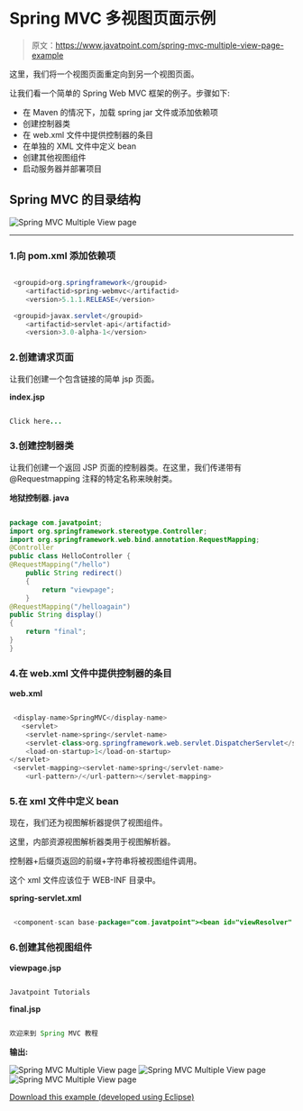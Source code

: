 # Spring MVC 多视图页面示例

> 原文：<https://www.javatpoint.com/spring-mvc-multiple-view-page-example>

这里，我们将一个视图页面重定向到另一个视图页面。

让我们看一个简单的 Spring Web MVC 框架的例子。步骤如下:

*   在 Maven 的情况下，加载 spring jar 文件或添加依赖项
*   创建控制器类
*   在 web.xml 文件中提供控制器的条目
*   在单独的 XML 文件中定义 bean
*   创建其他视图组件
*   启动服务器并部署项目

## Spring MVC 的目录结构

![Spring MVC Multiple View page](../img/eabff72e37aa24893c6d4d5b51f2ae50.png)

* * *

### 1.向 pom.xml 添加依赖项

```java

 <groupid>org.springframework</groupid>
    <artifactid>spring-webmvc</artifactid>
    <version>5.1.1.RELEASE</version> 

 <groupid>javax.servlet</groupid>  
    <artifactid>servlet-api</artifactid>  
    <version>3.0-alpha-1</version> 

```

### 2.创建请求页面

让我们创建一个包含链接的简单 jsp 页面。

**index.jsp**

```java

Click here...

```

### 3.创建控制器类

让我们创建一个返回 JSP 页面的控制器类。在这里，我们传递带有@Requestmapping 注释的特定名称来映射类。

**地狱控制器. java**

```java

package com.javatpoint;
import org.springframework.stereotype.Controller;
import org.springframework.web.bind.annotation.RequestMapping;
@Controller
public class HelloController {
@RequestMapping("/hello")
	public String redirect()
	{
		return "viewpage";
	}	
@RequestMapping("/helloagain")
public String display()
{
	return "final";
}
}

```

### 4.在 web.xml 文件中提供控制器的条目

**web.xml**

```java

 <display-name>SpringMVC</display-name>
   <servlet>  
    <servlet-name>spring</servlet-name>  
    <servlet-class>org.springframework.web.servlet.DispatcherServlet</servlet-class>  
    <load-on-startup>1</load-on-startup>    
</servlet>  
 <servlet-mapping><servlet-name>spring</servlet-name>  
    <url-pattern>/</url-pattern></servlet-mapping> 

```

### 5.在 xml 文件中定义 bean

现在，我们还为视图解析器提供了视图组件。

这里，内部资源视图解析器类用于视图解析器。

控制器+后缀页返回的前缀+字符串将被视图组件调用。

这个 xml 文件应该位于 WEB-INF 目录中。

**spring-servlet.xml**

```java

 <component-scan base-package="com.javatpoint"><bean id="viewResolver" class="org.springframework.web.servlet.view.InternalResourceViewResolver"></bean></component-scan> 

```

### 6.创建其他视图组件

**viewpage.jsp**

```java

Javatpoint Tutorials

```

**final.jsp**

```java

欢迎来到 Spring MVC 教程

```

**输出:**

![Spring MVC Multiple View page](../img/da4722c686a86047291a09e09959ed18.png)
![Spring MVC Multiple View page](../img/7fe4b5e63cf03e1425c51fbf39459d57.png)
![Spring MVC Multiple View page](../img/df25f1b07131e51d58e6c9dccb28ebe8.png)

[Download this example (developed using Eclipse)](https://static.javatpoint.com/sppages/download/SpringMVCMultipleViewPage.zip)